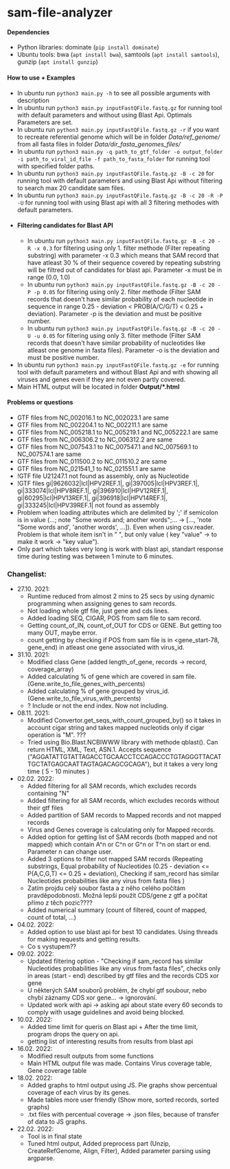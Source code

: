# sam-file-analyzer
#### Dependencies
- Python libraries: dominate (```pip install dominate```)
- Ubuntu tools: bwa (```apt install bwa```), samtools (```apt install samtools```), gunzip (```apt install gunzip```)
#### How to use + Examples
- In ubuntu run ```python3 main.py -h``` to see all possible arguments with description
- In ubuntu run ```python3 main.py inputFastQFile.fastq.gz``` for running tool with default parameters and without using Blast Api. Optimals Parameters are set.
- In ubuntu run ```python3 main.py inputFastQFile.fastq.gz -r``` if you want to recreate referential genome which will be in folder _Data/ref_genome/_ from all fasta files in folder _Data/dir_fasta_genomes_files/_
- In ubuntu run ```python3 main.py -q path_to_gtf_folder -o output_folder -i path_to_viral_id_file -f path_to_fasta_folder``` for running tool with specified folder paths.
- In ubuntu run ```python3 main.py inputFastQFile.fastq.gz -B -c 20``` for running tool with default parameters and using Blast Api without filtering to search max 20 candidate sam files. 
- In ubuntu run ```python3 main.py inputFastQFile.fastq.gz -B -c 20 -R -P -U``` for running tool with using Blast api with all 3 filtering methodes with default parameters.
- #### Filtering candidates for Blast API
  - In ubuntu run ```python3 main.py inputFastQFile.fastq.gz -B -c 20 -R -x 0.3``` for filtering using only 1. filter methode (Filter repeating substring) with parameter -x 0.3 which means that SAM record that have atleast 30 % of their sequence covered by repeating substring will be filtred out of candidates for blast api. Parameter -x must be in range (0.0, 1.0)
  - In ubuntu run ```python3 main.py inputFastQFile.fastq.gz -B -c 20 -P -p 0.05``` for filtering using only 2. filter methode (Filter SAM records that doesn't have similar probability of each nucleotide in sequence in range 0.25 - deviation < PROB(A/C/G/T) < 0.25 + deviation). Parameter -p is the deviation and must be positive number.
  - In ubuntu run ```python3 main.py inputFastQFile.fastq.gz -B -c 20 -U -u 0.05``` for filtering using only 3. filter methode (Filter SAM records that doesn't have similar probability of nucleotides like atleast one genome in fasta files). Parameter -o is the deviation and must be positive number.
- In ubuntu run ```python3 main.py inputFastQFile.fastq.gz -e``` for running tool with default parameters and without Blast Api and with showing all viruses and genes even if they are not even partly covered.
- Main HTML output will be located in folder **Output/*.html**

#### Problems or questions 
- GTF files from NC_002016.1 to NC_002023.1 are same
- GTF files from NC_002204.1 to NC_002211.1 are same
- GTF files from NC_005218.1 to NC_005219.1 and NC_005222.1 are same
- GTF files from NC_006306.2 to NC_006312.2 are same
- GTF files from NC_007543.1 to NC_007547.1 and NC_007569.1 to NC_007574.1 are same
- GTF files from NC_011500.2 to NC_011510.2 are same
- GTF files from NC_021541_1 to NC_021551.1 are same
- !GTF file U21247.1 not found as assembly, only as Nucleotide
- !GTF files gi|9626032|lcl|HPV2REF.1|, gi|397005|lcl|HPV3REF.1|, gi|333074|lcl|HPV8REF.1|, gi|396910|lcl|HPV12REF.1|, gi|60295|lcl|HPV13REF.1|, gi|396918|lcl|HPV14REF.1|, gi|333245|lcl|HPV39REF.1| not found as assembly
- Problem when loading attributes which are delimited by ';' if semicolon is in value (...; note "Some words and; another words";... -> [..., 'note "Some words and', 'another words', ...]). Even when using csv.reader. Problem is that whole item isn't in " ", but only value ( key "value" -> to make it work -> "key value").
- Only part which takes very long is work with blast api, standart response time during testing was between 1 minute to 6 minutes.

### Changelist:
* 27.10. 2021:
  * Runtime reduced from almost 2 mins to 25 secs by using dynamic programming when assigning genes to sam records.
  * Not loading whole gtf file, just gene and cds lines.
  * Added loading SEQ, CIGAR, POS from sam file to sam record.
  * Getting count_of_IN, count_of_OUT for CDS or GENE. But getting too many OUT, maybe error.
  * count getting by checking if POS from sam file is in <gene_start-78, gene_end) in atleast one gene associated with virus_id.
* 31.10. 2021:
  * Modified class Gene (added length_of_gene, records -> record, coverage_array)
  * Added calculating % of gene which are covered in sam file. (Gene.write_to_file_genes_with_percents)
  * Added calculating % of gene grouped by virus_id. (Gene.write_to_file_virus_with_percents)
  * ? Include or not the end index. Now not including.
* 08.11. 2021:
  * Modified Convertor.get_seqs_with_count_grouped_by() so it takes in account cigar string and takes mapped nucleotids only if cigar operation is "M". ???
  * Tried using Bio.Blast.NCBIWWW library with methode qblast(). Can return HTML, XML, Text, ASN.1. Accepts sequence ("AGGATATTGTATTAGACCTGCAACCTCCAGACCCTGTAGGGTTACATTGCTATGAGCAATTAGTAGACAGCGCAGA"), but it takes a very long time ( 5 - 10 minutes )
* 02.02. 2022:
  * Added filtering for all SAM records, which excludes records containing "N"
  * Added filtering for all SAM records, which excludes records without their gtf files
  * Added partition of SAM records to Mapped records and not mapped records
  * Virus and Genes coverage is calculating only for Mapped records.
  * Added option for getting list of SAM records (both mapped and not mapped) which contain A^n or C^n or G^n or T^n on start or end. Parameter n can change user.
  * Added 3 options to filter not mapped SAM records (Repeating substrings, Equal probability of Nucleotides (0.25 - deviation <= P(A,C,G,T) <= 0.25 + deviation), Checking if sam_record has similar Nucleotides probabilities like any virus from fasta files )
  * Zatím projdu celý soubor fasta a z něho celého počítám pravděpodobnosti. Možná lepší použít CDS/gene z gtf a počítat přímo z těch pozic????  
  * Added numerical summary (count of filtered, count of mapped, count of total, ...)
* 04.02. 2022:
  * Added option to use blast api for best 10 candidates. Using threads for making requests and getting results.  
  * Co s vystupem??
* 09.02. 2022:
  * Updated filtering option - "Checking if sam_record has similar Nucleotides probabilities like any virus from fasta files", checks only in areas (start - end) described by gtf files and the records CDS xor gene
  * U některých SAM souborů problém, že chybí gtf soubour, nebo chybí záznamy CDS xor gene... -> ignorování.
  * Updated work with api -> asking api about state every 60 seconds to comply with usage guidelines and avoid being blocked.
* 10.02. 2022:
  * Added time limit for queris on Blast api + After the time limit, program drops the query on api.
  * getting list of interesting results from results from blast api
* 16.02. 2022:
  * Modified result outputs from some functions
  * Main HTML output file was made. Contains Virus coverage table, Gene coverage table 
* 18.02. 2022:
  * Added graphs to html output using JS. Pie graphs show percentual coverage of each virus by its genes.
  * Made tables more user friendly (Show more, sorted records, sorted graphs)
  * .txt files with percentual coverage -> .json files, because of transfer of data to JS graphs.
* 22.02. 2022:
  * Tool is in final state
  * Tuned html output, Added preprocess part (Unzip, CreateRefGenome, Align, Filter), Added parameter parsing using argparse. 
